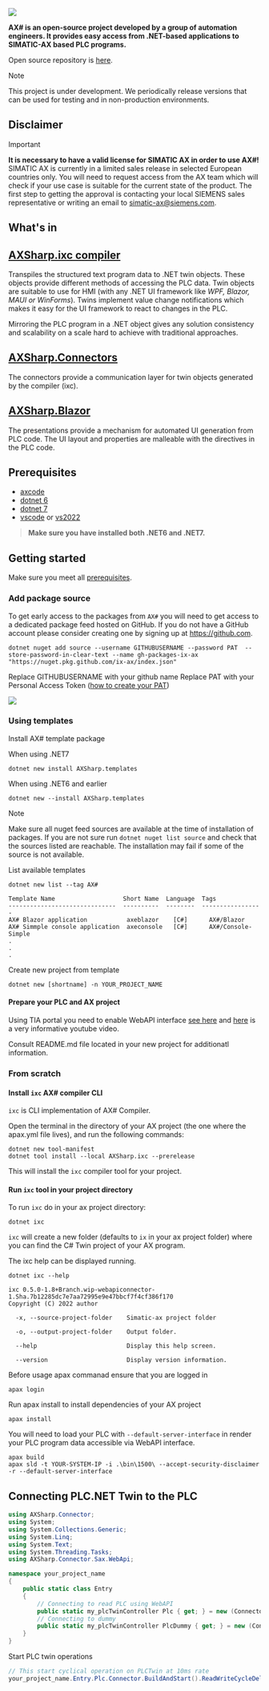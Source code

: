 
![](~/images/banner.png)

**AX# is an open-source project developed by a group of automation engineers. It provides easy access from .NET-based applications to SIMATIC-AX based PLC programs.**

Open source repository is [here](https://github.com/ix-ax/axsharp).

>[!NOTE]
>This project is under development. We periodically release versions that can be used for testing and in non-production environments.




## Disclaimer

>[!IMPORTANT]
> **It is necessary to have a valid license for SIMATIC AX in order to use AX#!**  
SIMATIC AX is currently in a limited sales release in selected European countries only. You will need to request access from the AX team which will check if your use case is suitable for the current state of the product. The first step to getting the approval is contacting your local SIEMENS sales representative or writing an email to [simatic-ax@siemens.com](mailto:simatic-ax@siemens.com?subject=Request%20for%20access%20|%20SIMATIC%20AX%20for%20IX).

## What's in

## [AXSharp.ixc compiler](~/articles/compiler/README.md)

Transpiles the structured text program data to .NET twin objects. These objects provide different methods of accessing the PLC data. Twin objects are suitable to use for HMI (with any .NET UI framework like *WPF, Blazor, MAUI or WinForms*). Twins implement value change notifications which makes it easy for the UI framework to react to changes in the PLC.

Mirroring the PLC program in a .NET object gives any solution consistency and scalability on a scale hard to achieve with traditional approaches.

## [AXSharp.Connectors](~/articles/connectors/README.md)

The connectors provide a communication layer for twin objects generated by the compiler (ixc).

## [AXSharp.Blazor](~/articles/blazor/README.md)

The presentations provide a mechanism for automated UI generation from PLC code. The UI layout and properties are malleable with the directives in the PLC code.

## Prerequisites

- [axcode](https://axcite.me)
- [dotnet 6](https://dotnet.microsoft.com/en-us/download/dotnet/6.0)
- [dotnet 7](https://dotnet.microsoft.com/en-us/download/dotnet/7.0)
- [vscode](https://code.visualstudio.com/Download) or [vs2022](https://visualstudio.microsoft.com/vs/)

> **Make sure you have installed both .NET6 and .NET7.**

## Getting started

Make sure you meet all [prerequisites](#prerequisites).

### Add package source

To get early access to the packages from `AX#` you will need to get access to a dedicated package feed hosted on GitHub. If you do not have a GitHub account please consider creating one by signing up at https://github.com.

~~~
dotnet nuget add source --username GITHUBUSERNAME --password PAT  --store-password-in-clear-text --name gh-packages-ix-ax "https://nuget.pkg.github.com/ix-ax/index.json"
~~~

Replace GITHUBUSERNAME with your github name
Replace PAT with your Personal Access Token ([how to create your PAT](https://docs.github.com/en/authentication/keeping-your-account-and-data-secure/creating-a-personal-access-token))

![](~/images/2022-12-21-08-04-36.png)


### Using templates

Install AX# template package

When using .NET7
~~~
dotnet new install AXSharp.templates
~~~

When using .NET6 and earlier
~~~
dotnet new --install AXSharp.templates
~~~
> [!NOTE]
> Make sure all nuget feed sources are available at the time of installation of packages.
If you are not sure run `dotnet nuget list source` and check that the sources listed are reachable.
The installation may fail if some of the source is not available.

List available templates

~~~
dotnet new list --tag AX#

Template Name                   Short Name  Language  Tags
------------------------------  ----------  --------  -----------------
AX# Blazor application           axeblazor    [C#]      AX#/Blazor
AX# Simmple console application  axeconsole   [C#]      AX#/Console-Simple
.
.
.
~~~

Create new project from template

~~~
dotnet new [shortname] -n YOUR_PROJECT_NAME
~~~

#### Prepare your PLC and AX project

Using TIA portal you need to enable WebAPI interface [see here](https://console.simatic-ax.siemens.io/docs/hwld/PlcWebServer) and [here](https://youtu.be/d9EX2FixY1A?t=151) is a very informative youtube video.


Consult README.md file located in your new project for additionatl information.

### From scratch

#### Install `ixc` AX# compiler CLI

`ixc` is CLI implementation of AX# Compiler.

Open the terminal in the directory of your AX project (the one where the apax.yml file lives), and run the following commands:

~~~
dotnet new tool-manifest 
dotnet tool install --local AXSharp.ixc --prerelease
~~~

This will install the `ixc` compiler tool for your project.

#### Run `ixc` tool in your project directory

To run `ixc` do in your ax project directory:

~~~
dotnet ixc
~~~

`ixc` will create a new folder (defaults to `ix` in your ax project folder) where you can find the C# Twin project of your AX program.

The ixc help can be displayed running.

~~~
dotnet ixc --help

ixc 0.5.0-1.8+Branch.wip-webapiconnector-1.Sha.7b12285dc7e7aa72995e9e47bbcf7f4cf386f170
Copyright (C) 2022 author

  -x, --source-project-folder    Simatic-ax project folder

  -o, --output-project-folder    Output folder.

  --help                         Display this help screen.

  --version                      Display version information.
~~~

Before usage apax commanad ensure that you are logged in
~~~
apax login 
~~~

Run apax install to install dependencies of your AX project
~~~
apax install 
~~~


You will need to load your PLC with `--default-server-interface` in render your PLC program data accessible via WebAPI interface.

~~~
apax build
apax sld -t YOUR-SYSTEM-IP -i .\bin\1500\ --accept-security-disclaimer -r --default-server-interface
~~~

## Connecting PLC.NET Twin to the PLC

~~~C#
using AXSharp.Connector;
using System;
using System.Collections.Generic;
using System.Linq;
using System.Text;
using System.Threading.Tasks;
using AXSharp.Connector.Sax.WebApi;

namespace your_project_name
{
    public static class Entry
    {
        // Connecting to read PLC using WebAPI
        public static my_plcTwinController Plc { get; } = new (ConnectorAdapterBuilder.Build().CreateWebApi("10.10.101.1", "Everybody", "", true));
        // Connecting to dummy
        public static my_plcTwinController PlcDummy { get; } = new (ConnectorAdapterBuilder.Build().CreateDummy());
    }
}
~~~

Start PLC twin operations

~~~C#
// This start cyclical operation on PLCTwin at 10ms rate
your_project_name.Entry.Plc.Connector.BuildAndStart().ReadWriteCycleDelay = 10;
~~~
